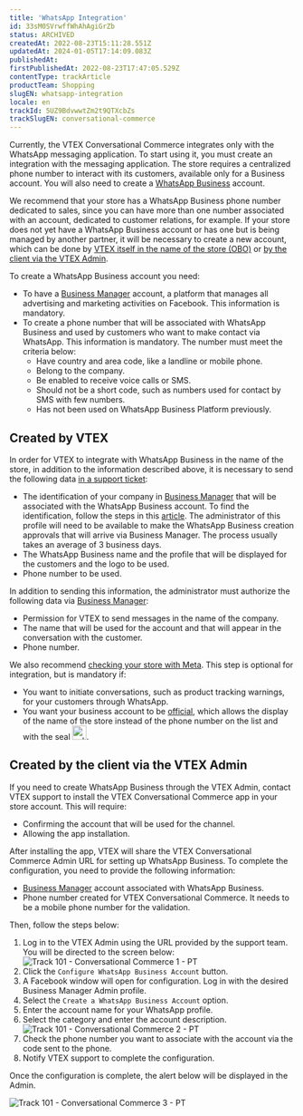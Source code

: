 ```yaml
---
title: 'WhatsApp Integration'
id: 33sM0SVrwffWhAhAgiGrZb
status: ARCHIVED
createdAt: 2022-08-23T15:11:28.551Z
updatedAt: 2024-01-05T17:14:09.083Z
publishedAt: 
firstPublishedAt: 2022-08-23T17:47:05.529Z
contentType: trackArticle
productTeam: Shopping
slugEN: whatsapp-integration
locale: en
trackId: 5UZ9BdvwwtZm2t9QTXcbZs
trackSlugEN: conversational-commerce
---
```


Currently, the VTEX Conversational Commerce integrates only with the WhatsApp messaging application. To start using it, you must create an integration with the messaging application. The store requires a centralized phone number to interact with its customers, available only for a Business account. You will also need to create a [WhatsApp Business](https://business.whatsapp.com/) account. 

We recommend that your store has a WhatsApp Business phone number dedicated to sales, since you can have more than one number associated with an account, dedicated to customer relations, for example. If your store does not yet have a WhatsApp Business account or has one but is being managed by another partner, it will be necessary to create a new account, which can be done by [VTEX itself in the name of the store (OBO)](#created-by-vtex) or [by the client via the VTEX Admin](#created-by-the-client-via-the-vtex-admin).

To create a WhatsApp Business account you need:

* To have a [Business Manager](https://www.facebook.com/business/tools/business-manager) account, a platform that manages all advertising and marketing activities on Facebook. This information is mandatory.
* To create a phone number that will be associated with WhatsApp Business and used by customers who want to make contact via WhatsApp. This information is mandatory. The number must meet the criteria below: 
    * Have country and area code, like a landline or mobile phone.
    * Belong to the company.
    * Be enabled to receive voice calls or SMS.
    * Should not be a short code, such as numbers used for contact by SMS with few numbers.
    * Has not been used on WhatsApp Business Platform previously.

## Created by VTEX

In order for VTEX to integrate with WhatsApp Business in the name of the store, in addition to the information described above, it is necessary to send the following data [in a support ticket](https://support.vtex.com/hc/en-us/requests):

* The identification of your company in [Business Manager](https://www.facebook.com/business/tools/business-manager) that will be associated with the WhatsApp Business account. To find the identification, follow the steps in this [article](https://www.facebook.com/business/help/1181250022022158?id=180505742745347). The administrator of this profile will need to be available to make the WhatsApp Business creation approvals that will arrive via Business Manager. The process usually takes an average of 3 business days. 
* The WhatsApp Business name and the profile that will be displayed for the customers and the logo to be used.
* Phone number to be used.

In addition to sending this information, the administrator must authorize the following data via [Business Manager](https://pt-br.facebook.com/business/tools/business-manager):

* Permission for VTEX to send messages in the name of the company.
* The name that will be used for the account and that will appear in the conversation with the customer.
* Phone number.

We also recommend [checking your store with Meta](https://www.facebook.com/business/help/1095661473946872?id=180505742745347). This step is optional for integration, but is mandatory if:

* You want to initiate conversations, such as product tracking warnings, for your customers through WhatsApp.
* You want your business account to be [official](https://developers.facebook.com/micro_site/url/?click_from_context_menu=true&country=BR&destination=https%3A%2F%2Fdevelopers.facebook.com%2Fdocs%2Fwhatsapp%2Foverview%2Fbusiness-accounts%2F%3Ftranslation%23official-business-account&event_type=click&last_nav_impression_id=0txQ0CoZfJfxi7cez&max_percent_page_viewed=44&max_viewport_height_px=869&max_viewport_width_px=1794&orig_http_referrer=https%3A%2F%2Fdevelopers.facebook.com%2Fdocs%2Fwhatsapp%2Foverview%2Fbusiness-accounts%2F%3Ftranslation&orig_request_uri=https%3A%2F%2Fdevelopers.facebook.com%2Fajax%2Fdocs%2Fnav%2F%3Ftranslation%26path1%3Dwhatsapp%26path2%3Doverview%26path3%3Dbusiness-accounts&region=latam&scrolled=true&session_id=2nAsnwfEzmFrzLZoM&site=developers), which allows the display of the name of the store instead of the phone number on the list and with the seal <img src="//images.ctfassets.net/alneenqid6w5/4DNjQiVYTI24Wjt3t9CRfG/8e1ec0ab6bb167b4ff0de2547243354f/101835379_284952909300321_643050663994982400_n.png" alt="selo oficial whatsapp" width="25"/>.

## Created by the client via the VTEX Admin

If you need to create WhatsApp Business through the VTEX Admin, contact VTEX support to install the VTEX Conversational Commerce app in your store account. This will require:

* Confirming the account that will be used for the channel.
* Allowing the app installation.

After installing the app, VTEX will share the VTEX Conversational Commerce Admin URL for setting up WhatsApp Business. To complete the configuration, you need to provide the following information:

* [Business Manager](https://en-gb.facebook.com/business/tools/business-manager) account associated with WhatsApp Business.
* Phone number created for VTEX Conversational Commerce. It needs to be a mobile phone number for the validation.

Then, follow the steps below:

1. Log in to the VTEX Admin using the URL provided by the support team. You will be directed to the screen below:
![Track 101 - Conversational Commerce 1 - PT](https://images.ctfassets.net/alneenqid6w5/Zg2VTR41pSMleFi6bpcLT/cf9fb66691f9ec8f18a184099c70f3bf/Screenshot_2022-10-04_at_18-05-46_Track_101_-_Conversational_Commerce.png)
2. Click the `Configure WhatsApp Business Account` button.
3. A Facebook window will open for configuration. Log in with the desired Business Manager Admin profile.
4. Select the `Create a WhatsApp Business Account` option.
5. Enter the account name for your WhatsApp profile.
6. Select the category and enter the account description. 
![Track 101 - Conversational Commerce 2 - PT](//images.ctfassets.net/alneenqid6w5/1DbUwuYgXSleNYBzDnS72n/e935883f195905d78f9c2209b1cc324b/Screenshot_2022-10-04_at_18-07-00_Track_101_-_Conversational_Commerce.png)
7. Check the phone number you want to associate with the account via the code sent to the phone.
8. Notify VTEX support to complete the configuration.

Once the configuration is complete, the alert below will be displayed in the Admin. 

![Track 101 - Conversational Commerce 3 - PT](//images.ctfassets.net/alneenqid6w5/3RkQDfGaL3r5KV7j8uTXRH/6f32bb6973f7762a6eb06f12cd596e32/Screenshot_2022-10-04_at_18-07-47_Track_101_-_Conversational_Commerce.png)

